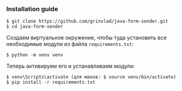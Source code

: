 ### Installation guide

```
$ git clone https://github.com/grinvlad/java-form-sender.git
$ cd java-form-sender
```
Создаем виртуальное окружение, чтобы туда установить все необходимые
модули из файла `requirements.txt`:
```
$ python -m venv venv
```
Теперь активируем его и устанавливаем модули:
```
$ venv\Scripts\activate (для маков: $ source venv/bin/activate)
$ pip install -r requirements.txt
```
